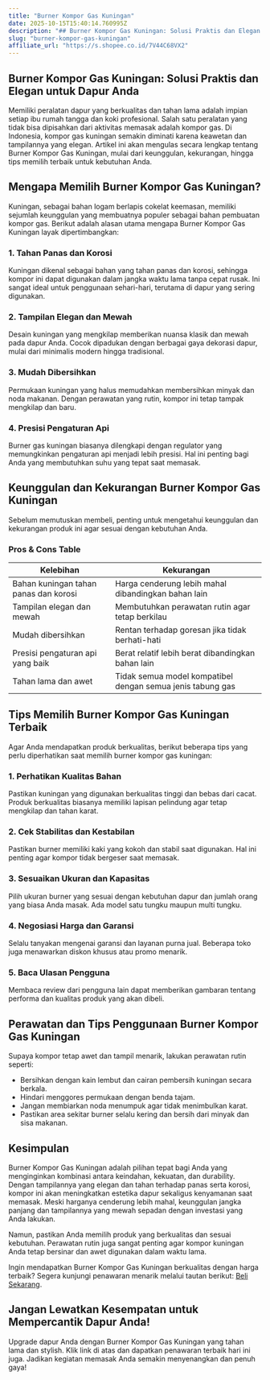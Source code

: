 ```yaml
---
title: "Burner Kompor Gas Kuningan"
date: 2025-10-15T15:40:14.760995Z
description: "## Burner Kompor Gas Kuningan: Solusi Praktis dan Elegan untuk Dapur Anda..."
slug: "burner-kompor-gas-kuningan"
affiliate_url: "https://s.shopee.co.id/7V44C68VX2"
---
```

## Burner Kompor Gas Kuningan: Solusi Praktis dan Elegan untuk Dapur Anda

Memiliki peralatan dapur yang berkualitas dan tahan lama adalah impian setiap ibu rumah tangga dan koki profesional. Salah satu peralatan yang tidak bisa dipisahkan dari aktivitas memasak adalah kompor gas. Di Indonesia, kompor gas kuningan semakin diminati karena keawetan dan tampilannya yang elegan. Artikel ini akan mengulas secara lengkap tentang Burner Kompor Gas Kuningan, mulai dari keunggulan, kekurangan, hingga tips memilih terbaik untuk kebutuhan Anda.

## Mengapa Memilih Burner Kompor Gas Kuningan?

Kuningan, sebagai bahan logam berlapis cokelat keemasan, memiliki sejumlah keunggulan yang membuatnya populer sebagai bahan pembuatan kompor gas. Berikut adalah alasan utama mengapa Burner Kompor Gas Kuningan layak dipertimbangkan:

### 1. Tahan Panas dan Korosi

Kuningan dikenal sebagai bahan yang tahan panas dan korosi, sehingga kompor ini dapat digunakan dalam jangka waktu lama tanpa cepat rusak. Ini sangat ideal untuk penggunaan sehari-hari, terutama di dapur yang sering digunakan.

### 2. Tampilan Elegan dan Mewah

Desain kuningan yang mengkilap memberikan nuansa klasik dan mewah pada dapur Anda. Cocok dipadukan dengan berbagai gaya dekorasi dapur, mulai dari minimalis modern hingga tradisional.

### 3. Mudah Dibersihkan

Permukaan kuningan yang halus memudahkan membersihkan minyak dan noda makanan. Dengan perawatan yang rutin, kompor ini tetap tampak mengkilap dan baru.

### 4. Presisi Pengaturan Api

Burner gas kuningan biasanya dilengkapi dengan regulator yang memungkinkan pengaturan api menjadi lebih presisi. Hal ini penting bagi Anda yang membutuhkan suhu yang tepat saat memasak.

## Keunggulan dan Kekurangan Burner Kompor Gas Kuningan

Sebelum memutuskan membeli, penting untuk mengetahui keunggulan dan kekurangan produk ini agar sesuai dengan kebutuhan Anda.

### Pros & Cons Table

| Kelebihan                                     | Kekurangan                                    |
|----------------------------------------------|------------------------------------------------|
| Bahan kuningan tahan panas dan korosi       | Harga cenderung lebih mahal dibandingkan bahan lain |
| Tampilan elegan dan mewah                   | Membutuhkan perawatan rutin agar tetap berkilau  |
| Mudah dibersihkan                          | Rentan terhadap goresan jika tidak berhati-hati   |
| Presisi pengaturan api yang baik          | Berat relatif lebih berat dibandingkan bahan lain |
| Tahan lama dan awet                        | Tidak semua model kompatibel dengan semua jenis tabung gas |

## Tips Memilih Burner Kompor Gas Kuningan Terbaik

Agar Anda mendapatkan produk berkualitas, berikut beberapa tips yang perlu diperhatikan saat memilih burner kompor gas kuningan:

### 1. Perhatikan Kualitas Bahan

Pastikan kuningan yang digunakan berkualitas tinggi dan bebas dari cacat. Produk berkualitas biasanya memiliki lapisan pelindung agar tetap mengkilap dan tahan karat.

### 2. Cek Stabilitas dan Kestabilan

Pastikan burner memiliki kaki yang kokoh dan stabil saat digunakan. Hal ini penting agar kompor tidak bergeser saat memasak.

### 3. Sesuaikan Ukuran dan Kapasitas

Pilih ukuran burner yang sesuai dengan kebutuhan dapur dan jumlah orang yang biasa Anda masak. Ada model satu tungku maupun multi tungku.

### 4. Negosiasi Harga dan Garansi

Selalu tanyakan mengenai garansi dan layanan purna jual. Beberapa toko juga menawarkan diskon khusus atau promo menarik.

### 5. Baca Ulasan Pengguna

Membaca review dari pengguna lain dapat memberikan gambaran tentang performa dan kualitas produk yang akan dibeli.

## Perawatan dan Tips Penggunaan Burner Kompor Gas Kuningan

Supaya kompor tetap awet dan tampil menarik, lakukan perawatan rutin seperti:

- Bersihkan dengan kain lembut dan cairan pembersih kuningan secara berkala.
- Hindari menggores permukaan dengan benda tajam.
- Jangan membiarkan noda menumpuk agar tidak menimbulkan karat.
- Pastikan area sekitar burner selalu kering dan bersih dari minyak dan sisa makanan.

## Kesimpulan

Burner Kompor Gas Kuningan adalah pilihan tepat bagi Anda yang menginginkan kombinasi antara keindahan, kekuatan, dan durability. Dengan tampilannya yang elegan dan tahan terhadap panas serta korosi, kompor ini akan meningkatkan estetika dapur sekaligus kenyamanan saat memasak. Meski harganya cenderung lebih mahal, keunggulan jangka panjang dan tampilannya yang mewah sepadan dengan investasi yang Anda lakukan.

Namun, pastikan Anda memilih produk yang berkualitas dan sesuai kebutuhan. Perawatan rutin juga sangat penting agar kompor kuningan Anda tetap bersinar dan awet digunakan dalam waktu lama.

Ingin mendapatkan Burner Kompor Gas Kuningan berkualitas dengan harga terbaik? Segera kunjungi penawaran menarik melalui tautan berikut: [Beli Sekarang](https://s.shopee.co.id/7V44C68VX2).

## Jangan Lewatkan Kesempatan untuk Mempercantik Dapur Anda!

Upgrade dapur Anda dengan Burner Kompor Gas Kuningan yang tahan lama dan stylish. Klik link di atas dan dapatkan penawaran terbaik hari ini juga. Jadikan kegiatan memasak Anda semakin menyenangkan dan penuh gaya!